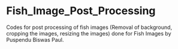 # Fish_Image_Post_Processing

Codes for post processing of fish images (Removal of background, cropping the images, resizing the images) done for Fish Images by Puspendu Biswas Paul.
